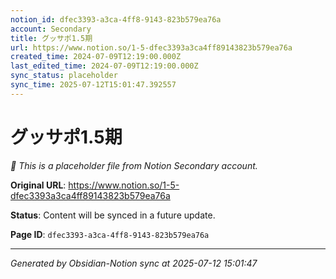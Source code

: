 ```yaml
---
notion_id: dfec3393-a3ca-4ff8-9143-823b579ea76a
account: Secondary
title: グッサポ1.5期
url: https://www.notion.so/1-5-dfec3393a3ca4ff89143823b579ea76a
created_time: 2024-07-09T12:19:00.000Z
last_edited_time: 2024-07-09T12:19:00.000Z
sync_status: placeholder
sync_time: 2025-07-12T15:01:47.392557
---
```


# グッサポ1.5期

*🔄 This is a placeholder file from Notion Secondary account.*

**Original URL**: https://www.notion.so/1-5-dfec3393a3ca4ff89143823b579ea76a

**Status**: Content will be synced in a future update.

**Page ID**: `dfec3393-a3ca-4ff8-9143-823b579ea76a`

---

*Generated by Obsidian-Notion sync at 2025-07-12 15:01:47*
